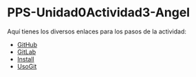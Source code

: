 # PPS-Unidad0Actividad3-Angel


Aquí tienes los diversos enlaces para los pasos de la actividad:

* [GitHub](GitHub.md)
* [GitLab](GitLab.md)
* [Install](Install.md)
* [UsoGit](UsoGit.md)
